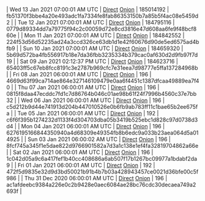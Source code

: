 | Wed 13 Jan 2021 07:00:01 AM UTC | [Direct](https://oshi.at/oyZVfW) [Onion](http://oshiatwowvdbshka.onion/oyZVfW) | 185014192 | fb51370f3bbe4a20e493adc1fa7334fe8fab86353150b7a85b5f4ac08e5459d2 | 
| Tue 12 Jan 2021 07:00:01 AM UTC | [Direct](https://oshi.at/DajDYi) [Onion](http://oshiatwowvdbshka.onion/DajDYi) | 184795116 | 0779d89334dd7a79775f94c2c00059d72e8cd3816e47d608aa6fe9f48bcf860e | 
| Mon 11 Jan 2021 07:00:01 AM UTC | [Direct](https://oshi.at/NCByvG) [Onion](http://oshiatwowvdbshka.onion/NCByvG) | 184842552 | 224f53d56d52235ad24a3ccd326ce63db1d1e42f60676d90de5ed6575ad4bfb9 | 
| Sun 10 Jan 2021 07:00:01 AM UTC | [Direct](https://oshi.at/nPnLBe) [Onion](http://oshiatwowvdbshka.onion/nPnLBe) | 184659320 | 5b69d572ba4fb556917b18e7da36fbb3235334b379cac0af630d2d9fb97f7d19 | 
| Sat 09 Jan 2021 02:12:37 PM UTC | [Direct](https://oshi.at/JqsuzN) [Onion](http://oshiatwowvdbshka.onion/JqsuzN) | 184623716 | 65403ff5c67eb8fcc8191c3e2787b969cfc7e31eea7d98777e5ffa137284968b | 
| Fri 08 Jan 2021 06:00:01 AM UTC | [Direct](https://oshi.at/kHhpYv) [Onion](http://oshiatwowvdbshka.onion/kHhpYv) | 196 | 4669d63f99ca714ae864e327146109479e0aa6f4451c1387dfcaa49889ea7f40 | 
| Thu 07 Jan 2021 06:00:01 AM UTC | [Direct](https://oshi.at/yuFdmV) [Onion](http://oshiatwowvdbshka.onion/yuFdmV) | 196 | 0815f8daa47ecddc7fd1c7d86764b046c01ae98b61f24f7996b4560c37e7bb32 | 
| Wed 06 Jan 2021 06:00:01 AM UTC | [Direct](https://oshi.at/vkyxwK) [Onion](http://oshiatwowvdbshka.onion/vkyxwK) | 196 | c5d212b9d44e741913d204b447010526e0b6fb9ab783ff11c1bae65b2ee675fa | 
| Tue 05 Jan 2021 06:00:01 AM UTC | [Direct](https://oshi.at/ENRrVn) [Onion](http://oshiatwowvdbshka.onion/ENRrVn) | 192 | c6f6f395b1274232d1133f4d304703dba05b3419b525ebc1d828c97d0738d3d4 | 
| Mon 04 Jan 2021 06:00:01 AM UTC | [Direct](https://oshi.at/eGjEKP) [Onion](http://oshiatwowvdbshka.onion/eGjEKP) | 196 | 6276195166844350940a4d68309e49354fb8b6edc9a033b23aea064d5a014925 | 
| Sun 03 Jan 2021 06:00:02 AM UTC | [Direct](https://oshi.at/woykvU) [Onion](http://oshiatwowvdbshka.onion/woykvU) | 196 | 8fcf745a345f1e5dae822d9766901582a7d3a1c138e1ef4fa32819704862a66e | 
| Sat 02 Jan 2021 06:00:01 AM UTC | [Direct](https://oshi.at/ycjvao) [Onion](http://oshiatwowvdbshka.onion/ycjvao) | 196 | 1c042d05a9c6a417fef1b40cc408686a6ab507f17b1267bc09977a1bdabf2da9 | 
| Fri 01 Jan 2021 06:00:01 AM UTC | [Direct](https://oshi.at/CprzNW) [Onion](http://oshiatwowvdbshka.onion/CprzNW) | 192 | 472f5d9835e32d9d3bd50021b91b4b7b03a428943457ce0021d36bfe00c5f986 | 
| Thu 31 Dec 2020 06:00:01 AM UTC | [Direct](https://oshi.at/frRGuu) [Onion](http://oshiatwowvdbshka.onion/frRGuu) | 196 | ac1afdeebc9384a226e0c2b9428e0aec6084ae28bc76cdc30decaea749a2693f | 
